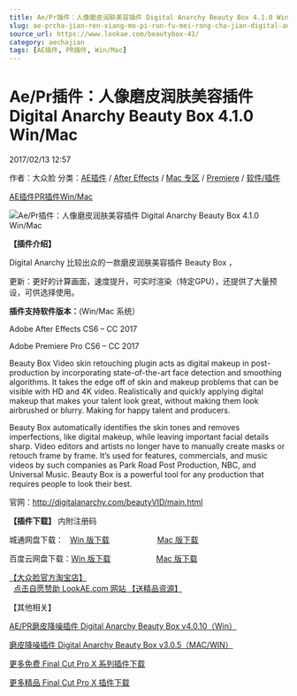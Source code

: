 ```yaml
---
title: Ae/Pr插件：人像磨皮润肤美容插件 Digital Anarchy Beauty Box 4.1.0 Win/Mac
slug: ae-prcha-jian-ren-xiang-mo-pi-run-fu-mei-rong-cha-jian-digital-anarchy-beauty-box-4-1-0-win-mac
source_url: https://www.lookae.com/beautybox-41/
category: aechajian
tags: [AE插件, PR插件, Win/Mac]
---
```

# Ae/Pr插件：人像磨皮润肤美容插件 Digital Anarchy Beauty Box 4.1.0 Win/Mac

2017/02/13 12:57

作者：大众脸
分类：[AE插件](https://www.lookae.com/after-effects/aechajian/) / [After Effects](https://www.lookae.com/after-effects/) / [Mac 专区](https://www.lookae.com/mac-osx/) / [Premiere](https://www.lookae.com/qitarjcj/premierezy/) / [软件/插件](https://www.lookae.com/qitarjcj/)

[AE插件](https://www.lookae.com/tag/ae%e6%8f%92%e4%bb%b6/)[PR插件](https://www.lookae.com/tag/pr%e6%8f%92%e4%bb%b6/)[Win/Mac](https://www.lookae.com/tag/winmac/)

![Ae/Pr插件：人像磨皮润肤美容插件 Digital Anarchy Beauty Box 4.1.0 Win/Mac](https://www.lookae.com/wp-content/uploads/2016/09/Beauty-Box.jpg "Ae/Pr插件：人像磨皮润肤美容插件 Digital Anarchy Beauty Box 4.1.0 Win/Mac-LookAE.com")

**【插件介绍】**

Digital Anarchy 比较出众的一款磨皮润肤美容插件 Beauty Box ，

更新：更好的计算画面，速度提升，可实时渲染（特定GPU），还提供了大量预设，可供选择使用。

**插件支持软件版本：**(Win/Mac 系统）

Adobe After Effects CS6 – CC 2017

Adobe Premiere Pro CS6 – CC 2017

Beauty Box Video skin retouching plugin acts as digital makeup in post-production by incorporating state-of-the-art face detection and smoothing algorithms. It takes the edge off of skin and makeup problems that can be visible with HD and 4K video. Realistically and quickly applying digital makeup that makes your talent look great, without making them look airbrushed or blurry. Making for happy talent and producers.

Beauty Box automatically identifies the skin tones and removes imperfections, like digital makeup, while leaving important facial details sharp. Video editors and artists no longer have to manually create masks or retouch frame by frame. It’s used for features, commercials, and music videos by such companies as Park Road Post Production, NBC, and Universal Music. Beauty Box is a powerful tool for any production that requires people to look their best.

官网：http://digitalanarchy.com/beautyVID/main.html

**【插件下载】** 内附注册码

城通网盘下载：   [Win 版下载](https://lookae.ctfile.com/fs/hOs171191362)                      [Mac 版下载](https://lookae.ctfile.com/fs/wol171191174)

百度云网盘下载：[Win 版下载](https://pan.baidu.com/s/1pLHHen5)                     [Mac 版下载](https://pan.baidu.com/s/1dE6VPRj)

[【大众脸官方淘宝店】](https://lookae.taobao.com/)                [点击自愿赞助 LookAE.com 网站 【送精品资源】](https://www.lookae.com/sponsor/)

【其他相关】

[AE/PR磨皮降噪插件 Digital Anarchy Beauty Box v4.0.10（Win）](https://www.lookae.com/beauty4010/)

[磨皮降噪插件 Digital Anarchy Beauty Box v3.0.5（MAC/WIN）](https://www.lookae.com/beautybox-305/)

[更多免费 Final Cut Pro X 系列插件下载](https://www.lookae.com/tag/fcpx/)

[更多精品 Final Cut Pro X 插件下载](https://lookae.taobao.com/category-766045292.htm)
